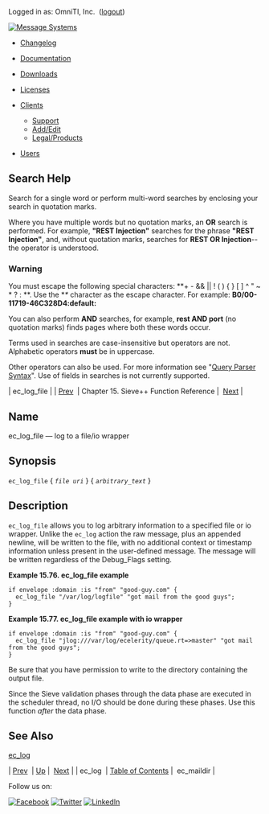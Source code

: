 Logged in as: OmniTI, Inc.  ([logout](https://support.messagesystems.com/logout.php))

[![Message Systems](https://support.messagesystems.com/images/ms-white205.png)](https://support.messagesystems.com/start.php) 

*   [Changelog](https://support.messagesystems.com/start.php?show=changelog)
*   [Documentation](https://support.messagesystems.com/docs/)
*   [Downloads](https://support.messagesystems.com/start.php)

*   [Licenses](https://support.messagesystems.com/license_summary.php)
*   <a href="">Clients</a>
    *   [Support](https://support.messagesystems.com/cs.php)
    *   [Add/Edit](https://support.messagesystems.com/edit_client.php)
    *   [Legal/Products](https://support.messagesystems.com/edit_products.php)
*   [Users](https://support.messagesystems.com/edit_customer.php)

## Search Help

Search for a single word or perform multi-word searches by enclosing your search in quotation marks.

Where you have multiple words but no quotation marks, an **OR** search is performed. For example, **"REST Injection"** searches for the phrase **"REST Injection"**, and, without quotation marks, searches for **REST OR Injection**--the operator is understood.

### Warning

You must escape the following special characters: **+ - && || ! ( ) { } [ ] ^ " ~ * ? : \**. Use the **\** character as the escape character. For example: **B0/00-11719-46C328D4\:default\:**

You can also perform **AND** searches, for example, **rest AND port** (no quotation marks) finds pages where both these words occur.

Terms used in searches are case-insensitive but operators are not. Alphabetic operators **must** be in uppercase.

Other operators can also be used. For more information see "[Query Parser Syntax](https://lucene.apache.org/core/old_versioned_docs/versions/3_0_0/queryparsersyntax.html)". Use of fields in searches is not currently supported.

| ec_log_file |
| [Prev](sieve.ref.ec_log.php)  | Chapter 15. Sieve++ Function Reference |  [Next](sieve.ref.ec_maildir.php) |

<a name="sieve.ref.ec_log_file"></a>
## Name

ec_log_file — log to a file/io wrapper

## Synopsis

`ec_log_file` { *`file uri`*      } { *`arbitrary_text`* }

<a name="idp14912816"></a>
## Description

`ec_log_file` allows you to log arbitrary information to a specified file or io wrapper. Unlike the `ec_log` action the raw message, plus an appended newline, will be written to the file, with no additional context or timestamp information unless present in the user-defined message. The message will be written regardless of the Debug_Flags setting.

<a name="example.ec_log_file"></a>

**Example 15.76. ec_log_file example**

```
if envelope :domain :is "from" "good-guy.com" {
  ec_log_file "/var/log/logfile" "got mail from the good guys";
}
```

<a name="example.ec_log_file.second"></a>

**Example 15.77. ec_log_file example with io wrapper**

```
if envelope :domain :is "from" "good-guy.com" {
  ec_log_file "jlog:///var/log/ecelerity/queue.rt=>master" "got mail from the good guys";
}
```

Be sure that you have permission to write to the directory containing the output file.

Since the Sieve validation phases through the data phase are executed in the scheduler thread, no I/O should be done during these phases. Use this function *after* the data phase.

<a name="idp14922048"></a>
## See Also

[ec_log](sieve.ref.ec_log.php "ec_log")

| [Prev](sieve.ref.ec_log.php)  | [Up](sieve.ref.php) |  [Next](sieve.ref.ec_maildir.php) |
| ec_log  | [Table of Contents](index.php) |  ec_maildir |

Follow us on:

[![Facebook](https://support.messagesystems.com/images/icon-facebook.png)](http://www.facebook.com/messagesystems) [![Twitter](https://support.messagesystems.com/images/icon-twitter.png)](http://twitter.com/#!/MessageSystems) [![LinkedIn](https://support.messagesystems.com/images/icon-linkedin.png)](http://www.linkedin.com/company/message-systems)